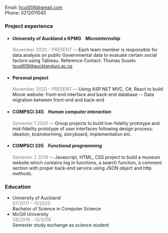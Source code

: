 Email: hcui006@gmail.com\
Phone: 0212011045

### Project experience
- #### University of Auckland x KPMG &nbsp;&nbsp;&nbsp;_Microinternship_
  <span style="color:grey">November 2020 - PRESENT</span>
  -- Each team member is responsible for data analysis on public Governmental data to evaluate certain social factors using Tableau.
  Reference Contact: Thomas Suselo tsus609@aucklanduni.ac.nz
- #### Personal project
  <span style="color:grey">November 2020 - PRESENT</span>
  -- Using ASP.NET MVC, C#, React to build Movie website: front-end interface and back-end database
  -- Data migration between front-end and back-end

- #### COMPSCI 345 &nbsp;&nbsp;&nbsp;_Human computer interaction_
  <span style="color:grey">Semester 1 2020</span>
  -- Group projects to build low-fidelity prototype and mid-fidelity prototype of user interfaces following design process: ideation, brainstorming, storyboard, implementation etc.

- #### COMPSCI 335  &nbsp;&nbsp;&nbsp;_Functional programming_
  <span style="color:grey">Semester 2 2019</span>
  -- Javascript, HTML, CSS project to build a museum website which contains log in functions, a search function, a comment section with proper back-end service using JSON object and http methods.

### Education
- University of Auckland
  <div style="color:grey">07/2017 - 11/2020</div>
  Bachelor of Science in Computer Science
- McGill University
  <div style="color:grey">08/2018 - 12/2018</div>
  Semester study exchange as science student

